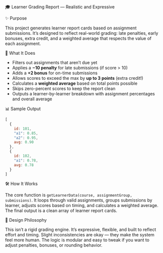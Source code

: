  🎓 Learner Grading Report — Realistic and Expressive

 ✨ Purpose

This project generates learner report cards based on assignment submissions. It’s designed to reflect real-world grading: late penalties, early bonuses, extra credit, and a weighted average that respects the value of each assignment. 

🧠 What It Does

- Filters out assignments that aren’t due yet  
- Applies a **−10 penalty** for late submissions (if score > 10)  
- Adds a **+2 bonus** for on-time submissions  
- Allows scores to exceed the max by **up to 3 points** (extra credit!)  
- Calculates a **weighted average** based on total points possible  
- Skips zero-percent scores to keep the report clean  
- Outputs a learner-by-learner breakdown with assignment percentages and overall average

📊 Sample Output

```js
[
  {
    id: 101,
    "a1": 0.85,
    "a2": 0.95,
    avg: 0.90
  },
  {
    id: 102,
    "a1": 0.78,
    avg: 0.78
  }
]
```

🛠️ How It Works

The core function is `getLearnerData(course, assignmentGroup, submissions)`. It loops through valid assignments, groups submissions by learner, adjusts scores based on timing, and calculates a weighted average. The final output is a clean array of learner report cards.

🎨 Design Philosophy

This isn’t a rigid grading engine. It’s expressive, flexible, and built to reflect effort and timing. Slight inconsistencies are okay — they make the system feel more human. The logic is modular and easy to tweak if you want to adjust penalties, bonuses, or rounding behavior.


